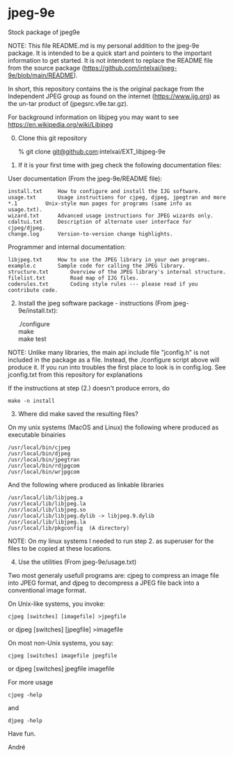 # jpeg-9e
Stock package of jpeg9e

NOTE: This file README.md is my personal addition to the jpeg-9e package. 
It is intended to be a quick start and pointers to the important information to get started. 
It is not intendent to replace the README file from the source package (https://github.com/intelxai/jpeg-9e/blob/main/README). 

In short, this repository contains the is the original package from the Independent 
JPEG group as found on the internet (https://www.ijg.org) as the un-tar product 
of (jpegsrc.v9e.tar.gz).

For background information on libjpeg you may want to see https://en.wikipedia.org/wiki/Libjpeg

0. Clone this git repository

	% git clone git@github.com:intelxai/EXT_libjpeg-9e

1. If it is your first time with jpeg check the following documentation files:

User documentation (From the jpeg-9e/README file):

	install.txt		How to configure and install the IJG software.
	usage.txt 		Usage instructions for cjpeg, djpeg, jpegtran and more
	*.1			Unix-style man pages for programs (same info as usage.txt).
	wizard.txt		Advanced usage instructions for JPEG wizards only.
	cdaltui.txt		Description of alternate user interface for cjpeg/djpeg.
	change.log		Version-to-version change highlights.

Programmer and internal documentation:

	libjpeg.txt		How to use the JPEG library in your own programs.
	example.c		Sample code for calling the JPEG library.
	structure.txt		Overview of the JPEG library's internal structure.
	filelist.txt		Road map of IJG files.
	coderules.txt		Coding style rules --- please read if you contribute code.

2. Install the jpeg software package - instructions (From jpeg-9e/install.txt):

	./configure  
	make  
	make test  
	
NOTE: Unlike many libraries, the main api include file "jconfig.h" is not included in the 
package as a file. Instead, the ./configure script above will produce it. If you run into 
troubles the first place to look is in config.log. See  jconfig.txt from this repository 
for explanations

If the instructions at step (2.) doesn't produce errors, do

	make -n install

3. Where did make saved the resulting files?

On my unix systems (MacOS and Linux) the following where produced as executable binairies

	/usr/local/bin/cjpeg  
	/usr/local/bin/djpeg   
	/usr/local/bin/jpegtran   
	/usr/local/bin/rdjpgcom   
	/usr/local/bin/wrjpgcom   

And the following where produced as linkable libraries

	/usr/local/lib/libjpeg.a   
	/usr/local/lib/libjpeg.la   
	/usr/local/lib/libjpeg.so   
	/usr/local/lib/libjpeg.dylib -> libjpeg.9.dylib   
	/usr/local/lib/libjpeg.la   
	/usr/local/lib/pkgconfig  (A directory)   

NOTE: On my linux systems I needed to run step 2. as superuser for the files to be copied 
at these locations. 

4. Use the utilities (From jpeg-9e/usage.txt)

Two most generaly usefull programs are: cjpeg to compress an image file into JPEG format,
and djpeg to decompress a JPEG file back into a conventional image format.

On Unix-like systems, you invoke:

	cjpeg [switches] [imagefile] >jpegfile
or
	djpeg [switches] [jpegfile]  >imagefile

On most non-Unix systems, you say:

	cjpeg [switches] imagefile jpegfile
or
	djpeg [switches] jpegfile  imagefile

For more usage 

	cjpeg -help
	
and

	djpeg -help


Have fun.

André


